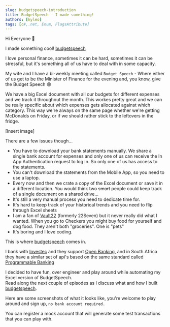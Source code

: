 ```yaml
---
slug: budgetspeech-introduction
title: BudgetSpeech - I made something!
authors: [kyleo]
tags: [c#,.net, Enum, FlagsAttribute]
---
```


Hi Everyone :wave:

I made something cool! [budgetspeech](https://budgetspeech.cloud)

I love personal finance, sometimes it can be hard, sometimes it can be stressful, but it's something all of us have to deal with in some capacity.

My wife and I have a bi-weekly meeting called `Budget Speech` - Where either of us get to be the Minister of Finance for the evening and, you know, give the Budget Speech :satisfied:

We have a big Excel document with all our budgets for different expenses and we track it throughout the month. This workes pretty great and we can be really specific about which expenses gets allocated against which category. This way we're always on the same page whether we're getting McDonalds on Friday, or if we should rather stick to the leftovers in the fridge.

[Insert image]

There are a few issues though...

- You have to download your bank statements manually. We share a single bank account for expenses and only one of us can receive the In App Authentication request to log in. So only one of us has access to the statements.
- You can't download the statements from the Mobile App, so you need to use a laptop.
- Every now and then we crate a copy of the Excel document or save it in a different location. You would think two ~~smart~~ people could keep track of a single document on a shared drive...
- It's still a very manual process you need to dedicate time for.
- It's hard to keep track of your historical trends and you need to flip through Excel sheets
- I am a fan of [Vault22](https://www.vault22.io/) (formerly 22Seven) but it never really did what I wanted. When you go to Checkers you might buy food for yourself and dog food. They aren't both "groceries". One is "pets"
- It's boring and I love coding.

This is where [budgetspeech](https://budgetspeech.cloud) comes in.

I bank with [Investec](https://www.investec.com/) and they support [Open Banking](https://www.investec.com/en_gb/welcome-to-investec/digital/open-banking.html), and in South Africa they have a similar set of api's based on the same standard called [Programmable Banking](https://www.investec.com/en_za/banking/tech-professionals/programmable-banking.html)

I decided to have fun, over engineer and play around while automating my Excel version of BudgetSpeech.  
Read along the next couple of episodes as I discuss what and how I built [budgetspeech](https://budgetspeech.cloud).

Here are some screenshots of what it looks like, you're welcome to play around and sign up, `no bank account required.`

You can register a mock account that will generate some test transactions that you can play with.